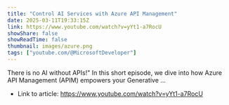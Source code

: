 ```yaml
---
title: "Control AI Services with Azure API Management"
date: 2025-03-11T19:33:15Z
link: https://www.youtube.com/watch?v=yYt1-a7RocU
showShare: false
showReadTime: false
thumbnail: images/azure.png
tags: ["youtube.com/@MicrosoftDeveloper"]
---
```

There is no AI without APIs!" In this short episode, we dive into how Azure API Management (APIM) empowers your Generative ...

- Link to article: https://www.youtube.com/watch?v=yYt1-a7RocU